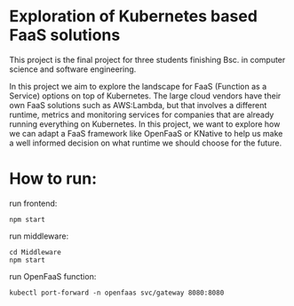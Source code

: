 # Exploration of Kubernetes based FaaS solutions

This project is the final project for three students finishing Bsc. in computer science and software engineering. 

In this project we aim to explore the landscape for FaaS (Function as a Service) options on top of Kubernetes. The large cloud vendors have their own FaaS solutions such as AWS:Lambda, but that involves a different runtime, metrics and monitoring services for companies that are already running everything on Kubernetes. In this project, we want to explore how we can adapt a FaaS framework like OpenFaaS or KNative to help us make a well informed decision on what runtime we should choose for the future.  

# How to run:

run frontend:

    npm start

run middleware: 

    cd Middleware
    npm start

run OpenFaaS function:

    kubectl port-forward -n openfaas svc/gateway 8080:8080



